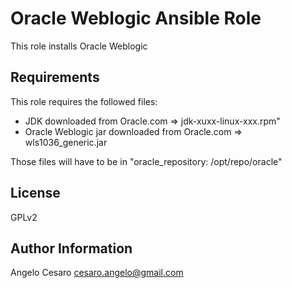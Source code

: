 Oracle Weblogic Ansible Role
============================

This role installs Oracle Weblogic

Requirements
------------
This role requires the followed files:
- JDK downloaded from Oracle.com => jdk-xuxx-linux-xxx.rpm"
- Oracle Weblogic jar downloaded from Oracle.com => wls1036_generic.jar

Those files will have to be in "oracle_repository: /opt/repo/oracle"

License
-------
GPLv2

Author Information
------------------

Angelo Cesaro
cesaro.angelo@gmail.com

